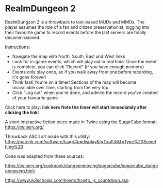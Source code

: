 # RealmDungeon 2
RealmDungeon 2 is a throwback to text-based MUDs and MMOs. The player assumes the role of a fan and citizen preservationist, logging into their favourite game to record events before the last servers are finally decommissioned.

Instructions:
- Navigate the map with North, South, East and West links
- Look for in-game events, which will play out in real time. Once the event is complete, you can click "Record" (if you have enough memory)
- Events only play once, so if you walk away from one before recording, it's gone forever!
- Think fast! You're on a timer! Sections of the map will become unavailable over time, starting from the very top.
- Click "Log out" when you're done, and admire the record you've created of your favourite game

Click here to play: **link here**
**Note the timer will start immediately after clicking the link!**

A short interactive fiction piece made in Twine using the SugarCube format: https://twinery.org/

Throwback ASCII art made with this utility: https://patorjk.com/software/taag/#p=display&f=Graffiti&t=Type%20Something%20


Code was adapted from these sources:

https://twinery.org/cookbook/dungeonmoving/sugarcube/sugarcube_dungeonmoving.html

https://www.w3schools.com/howto/howto_js_countdown.asp

